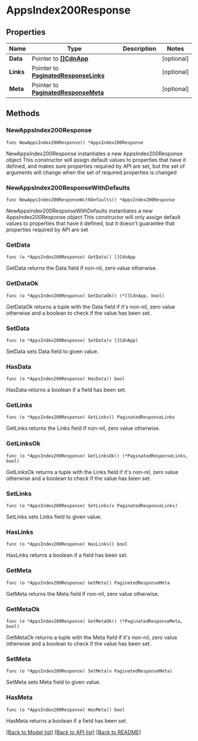 # AppsIndex200Response

## Properties

Name | Type | Description | Notes
------------ | ------------- | ------------- | -------------
**Data** | Pointer to [**[]CdnApp**](CdnApp.md) |  | [optional] 
**Links** | Pointer to [**PaginatedResponseLinks**](PaginatedResponseLinks.md) |  | [optional] 
**Meta** | Pointer to [**PaginatedResponseMeta**](PaginatedResponseMeta.md) |  | [optional] 

## Methods

### NewAppsIndex200Response

`func NewAppsIndex200Response() *AppsIndex200Response`

NewAppsIndex200Response instantiates a new AppsIndex200Response object
This constructor will assign default values to properties that have it defined,
and makes sure properties required by API are set, but the set of arguments
will change when the set of required properties is changed

### NewAppsIndex200ResponseWithDefaults

`func NewAppsIndex200ResponseWithDefaults() *AppsIndex200Response`

NewAppsIndex200ResponseWithDefaults instantiates a new AppsIndex200Response object
This constructor will only assign default values to properties that have it defined,
but it doesn't guarantee that properties required by API are set

### GetData

`func (o *AppsIndex200Response) GetData() []CdnApp`

GetData returns the Data field if non-nil, zero value otherwise.

### GetDataOk

`func (o *AppsIndex200Response) GetDataOk() (*[]CdnApp, bool)`

GetDataOk returns a tuple with the Data field if it's non-nil, zero value otherwise
and a boolean to check if the value has been set.

### SetData

`func (o *AppsIndex200Response) SetData(v []CdnApp)`

SetData sets Data field to given value.

### HasData

`func (o *AppsIndex200Response) HasData() bool`

HasData returns a boolean if a field has been set.

### GetLinks

`func (o *AppsIndex200Response) GetLinks() PaginatedResponseLinks`

GetLinks returns the Links field if non-nil, zero value otherwise.

### GetLinksOk

`func (o *AppsIndex200Response) GetLinksOk() (*PaginatedResponseLinks, bool)`

GetLinksOk returns a tuple with the Links field if it's non-nil, zero value otherwise
and a boolean to check if the value has been set.

### SetLinks

`func (o *AppsIndex200Response) SetLinks(v PaginatedResponseLinks)`

SetLinks sets Links field to given value.

### HasLinks

`func (o *AppsIndex200Response) HasLinks() bool`

HasLinks returns a boolean if a field has been set.

### GetMeta

`func (o *AppsIndex200Response) GetMeta() PaginatedResponseMeta`

GetMeta returns the Meta field if non-nil, zero value otherwise.

### GetMetaOk

`func (o *AppsIndex200Response) GetMetaOk() (*PaginatedResponseMeta, bool)`

GetMetaOk returns a tuple with the Meta field if it's non-nil, zero value otherwise
and a boolean to check if the value has been set.

### SetMeta

`func (o *AppsIndex200Response) SetMeta(v PaginatedResponseMeta)`

SetMeta sets Meta field to given value.

### HasMeta

`func (o *AppsIndex200Response) HasMeta() bool`

HasMeta returns a boolean if a field has been set.


[[Back to Model list]](HOW-TO.md#documentation-for-models) [[Back to API list]](HOW-TO.md#documentation-for-api-endpoints) [[Back to README]](HOW-TO.md)


